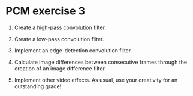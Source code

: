 # PCM exercise 3

1. Create a high-pass convolution filter.

2. Create a low-pass convolution filter.

3. Implement an edge-detection convolution filter.

4. Calculate image differences between consecutive frames through the creation of an image difference filter.

5. Implement other video effects. As usual, use your creativity for an outstanding grade!
